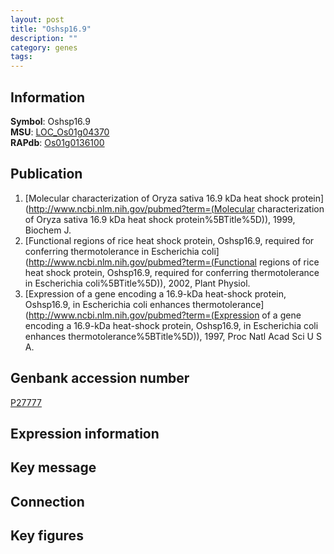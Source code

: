 ```yaml
---
layout: post
title: "Oshsp16.9"
description: ""
category: genes
tags: 
---
```


## Information
__Symbol__: Oshsp16.9  
__MSU__: [LOC_Os01g04370](http://rice.plantbiology.msu.edu/cgi-bin/ORF_infopage.cgi?orf=LOC_Os01g04370)  
__RAPdb__: [Os01g0136100](http://rapdb.dna.affrc.go.jp/viewer/gbrowse_details/irgsp1?name=Os01g0136100)  

## Publication
1. [Molecular characterization of Oryza sativa 16.9 kDa heat shock protein](http://www.ncbi.nlm.nih.gov/pubmed?term=(Molecular characterization of Oryza sativa 16.9 kDa heat shock protein%5BTitle%5D)), 1999, Biochem J.
2. [Functional regions of rice heat shock protein, Oshsp16.9, required for conferring thermotolerance in Escherichia coli](http://www.ncbi.nlm.nih.gov/pubmed?term=(Functional regions of rice heat shock protein, Oshsp16.9, required for conferring thermotolerance in Escherichia coli%5BTitle%5D)), 2002, Plant Physiol.
3. [Expression of a gene encoding a 16.9-kDa heat-shock protein, Oshsp16.9, in Escherichia coli enhances thermotolerance](http://www.ncbi.nlm.nih.gov/pubmed?term=(Expression of a gene encoding a 16.9-kDa heat-shock protein, Oshsp16.9, in Escherichia coli enhances thermotolerance%5BTitle%5D)), 1997, Proc Natl Acad Sci U S A.

## Genbank accession number
[P27777](http://www.ncbi.nlm.nih.gov/nuccore/P27777)

## Expression information

## Key message

## Connection

## Key figures


